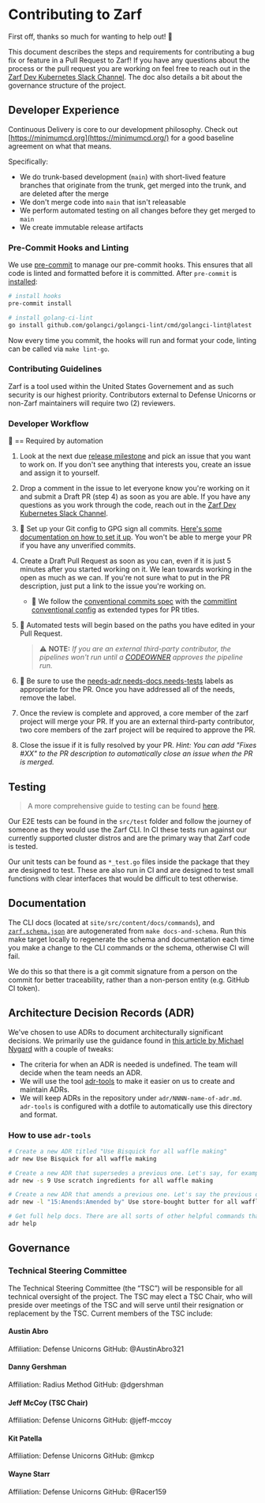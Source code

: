 # Contributing to Zarf

First off, thanks so much for wanting to help out! :tada:

This document describes the steps and requirements for contributing a bug fix or feature in a Pull Request to Zarf!  If you have any questions about the process or the pull request you are working on feel free to reach out in the [Zarf Dev Kubernetes Slack Channel](https://kubernetes.slack.com/archives/C03BP9Z3CMA). The doc also details a bit about the governance structure of the project.

## Developer Experience

Continuous Delivery is core to our development philosophy. Check out [https://minimumcd.org](https://minimumcd.org/) for a good baseline agreement on what that means.

Specifically:

- We do trunk-based development (`main`) with short-lived feature branches that originate from the trunk, get merged into the trunk, and are deleted after the merge
- We don't merge code into `main` that isn't releasable
- We perform automated testing on all changes before they get merged to `main`
- We create immutable release artifacts

### Pre-Commit Hooks and Linting

We use [pre-commit](https://pre-commit.com/) to manage our pre-commit hooks. This ensures that all code is linted and formatted before it is committed. After `pre-commit` is [installed](https://pre-commit.com/#installation):

```bash
# install hooks
pre-commit install

# install golang-ci-lint
go install github.com/golangci/golangci-lint/cmd/golangci-lint@latest
```

Now every time you commit, the hooks will run and format your code, linting can be called via `make lint-go`.

### Contributing Guidelines 

Zarf is a tool used within the United States Governement and as such security is our highest priority. Contributors external to Defense Unicorns or non-Zarf maintainers will require two (2) reviewers.

### Developer Workflow

:key: == Required by automation

1. Look at the next due [release milestone](https://github.com/zarf-dev/zarf/milestones) and pick an issue that you want to work on. If you don't see anything that interests you, create an issue and assign it to yourself.
1. Drop a comment in the issue to let everyone know you're working on it and submit a Draft PR (step 4) as soon as you are able. If you have any questions as you work through the code, reach out in the [Zarf Dev Kubernetes Slack Channel](https://kubernetes.slack.com/archives/C03BP9Z3CMA).
1. :key: Set up your Git config to GPG sign all commits. [Here's some documentation on how to set it up](https://docs.github.com/en/authentication/managing-commit-signature-verification/signing-commits). You won't be able to merge your PR if you have any unverified commits.
1. Create a Draft Pull Request as soon as you can, even if it is just 5 minutes after you started working on it. We lean towards working in the open as much as we can. If you're not sure what to put in the PR description, just put a link to the issue you're working on.

   - :key: We follow the [conventional commits spec](https://www.conventionalcommits.org/en/v1.0.0/) with the [commitlint conventional config](https://github.com/conventional-changelog/commitlint/tree/master/%40commitlint/config-conventional) as extended types for PR titles.

1. :key: Automated tests will begin based on the paths you have edited in your Pull Request.
   > ⚠️ **NOTE:** _If you are an external third-party contributor, the pipelines won't run until a [CODEOWNER](https://github.com/zarf-dev/zarf/blob/main/CODEOWNERS) approves the pipeline run._
1. :key: Be sure to use the [needs-adr,needs-docs,needs-tests](https://github.com/zarf-dev/zarf/labels?q=needs) labels as appropriate for the PR. Once you have addressed all of the needs, remove the label.
1. Once the review is complete and approved, a core member of the zarf project will merge your PR. If you are an external third-party contributor, two core members of the zarf project will be required to approve the PR.
1. Close the issue if it is fully resolved by your PR. _Hint: You can add "Fixes #XX" to the PR description to automatically close an issue when the PR is merged._

## Testing

> A more comprehensive guide to testing can be found [here](https://docs.zarf.dev/contribute/testing).

Our E2E tests can be found in the `src/test` folder and follow the journey of someone as they would use the Zarf CLI. In CI these tests run against our currently supported cluster distros and are the primary way that Zarf code is tested.

Our unit tests can be found as `*_test.go` files inside the package that they are designed to test. These are also run in CI and are designed to test small functions with clear interfaces that would be difficult to test otherwise.

## Documentation

The CLI docs (located at `site/src/content/docs/commands`), and [`zarf.schema.json`](https://github.com/zarf-dev/zarf/blob/main/zarf.schema.json) are autogenerated from `make docs-and-schema`. Run this make target locally to regenerate the schema and documentation each time you make a change to the CLI commands or the schema, otherwise CI will fail.

We do this so that there is a git commit signature from a person on the commit for better traceability, rather than a non-person entity (e.g. GitHub CI token).

## Architecture Decision Records (ADR)

We've chosen to use ADRs to document architecturally significant decisions. We primarily use the guidance found in [this article by Michael Nygard](http://thinkrelevance.com/blog/2011/11/15/documenting-architecture-decisions) with a couple of tweaks:

- The criteria for when an ADR is needed is undefined. The team will decide when the team needs an ADR.
- We will use the tool [adr-tools](https://github.com/npryce/adr-tools) to make it easier on us to create and maintain ADRs.
- We will keep ADRs in the repository under `adr/NNNN-name-of-adr.md`. `adr-tools` is configured with a dotfile to automatically use this directory and format.

### How to use `adr-tools`

```bash
# Create a new ADR titled "Use Bisquick for all waffle making"
adr new Use Bisquick for all waffle making

# Create a new ADR that supersedes a previous one. Let's say, for example, that the previous ADR about Bisquick was ADR number 9.
adr new -s 9 Use scratch ingredients for all waffle making

# Create a new ADR that amends a previous one. Let's say the previous one was ADR number 15
adr new -l "15:Amends:Amended by" Use store-bought butter for all waffle making

# Get full help docs. There are all sorts of other helpful commands that help manage the decision log.
adr help
```

## Governance

### Technical Steering Committee
The Technical Steering Committee (the “TSC”) will be responsible for all technical oversight of the project. The TSC may elect a TSC Chair, who will preside over meetings of the TSC and will serve until their resignation or replacement by the TSC. Current members of the TSC include:

#### Austin Abro
Affiliation: Defense Unicorns
GitHub: @AustinAbro321

#### Danny Gershman
Affiliation: Radius Method
GitHub: @dgershman

#### Jeff McCoy (TSC Chair)
Affiliation: Defense Unicorns
GitHub: @jeff-mccoy

#### Kit Patella
Affiliation: Defense Unicorns
GitHub: @mkcp

#### Wayne Starr
Affiliation: Defense Unicorns
GitHub: @Racer159

